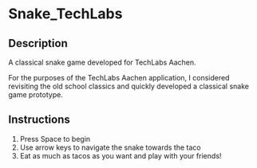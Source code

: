 # Snake_TechLabs

## Description
A classical snake game developed for TechLabs Aachen.

For the purposes of the TechLabs Aachen application, I considered revisiting the old school classics and quickly developed a classical snake game prototype.

## Instructions
1. Press Space to begin
2. Use arrow keys to navigate the snake towards the taco
3. Eat as much as tacos as you want and play with your friends!
